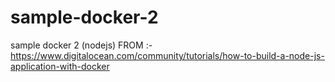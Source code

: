 # sample-docker-2
 sample docker 2 (nodejs)
FROM :- https://www.digitalocean.com/community/tutorials/how-to-build-a-node-js-application-with-docker